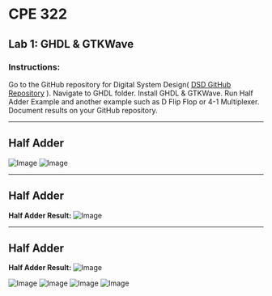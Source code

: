 # CPE 322
## Lab 1: GHDL & GTKWave
### Instructions:
Go to the GitHub repository for Digital System Design( 
[DSD GitHub Repository](https://github.com/kevinwlu/dsd.git)
). Navigate to GHDL folder. Install GHDL & GTKWave. Run Half Adder Example and another example such as D Flip Flop or 4-1 Multiplexer. 
Document results on your GitHub repository. 

---

## Half Adder
![Image](https://github.com/user-attachments/assets/6906f935-8307-4d3a-be7e-a96a3c3aac82)
![Image](https://github.com/user-attachments/assets/5655c889-d25f-4be9-9fc2-94fef3e3d808)

---

## Half Adder
**Half Adder Result:**
![Image](https://github.com/user-attachments/assets/96a8c04b-5a2c-489e-969e-1456b242fc39)

---

## Half Adder
**Half Adder Result:**
![Image](https://github.com/user-attachments/assets/ecf0746e-6166-44d2-9c3f-7835e4c05d4b)

![Image](https://github.com/user-attachments/assets/839e52ca-71ef-402f-8fb4-55a172ef3adb)
![Image](https://github.com/user-attachments/assets/d3a7e8c9-4b71-4bb7-b79d-3ef3ac8f9bcb)
![Image](https://github.com/user-attachments/assets/ff1a4985-d81c-46dc-b6e3-163b7ce955dc)
![Image](https://github.com/user-attachments/assets/26805ea8-147e-4fe9-ad0e-15692f7ee6a4)
